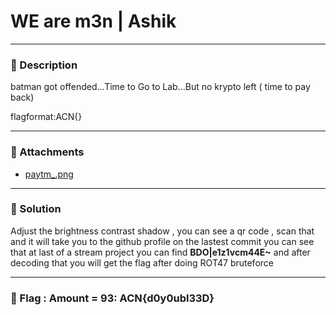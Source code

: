 # WE are m3n | Ashik

---

### 🧩 Description
batman got offended...Time to Go to Lab...But no krypto left ( time to pay back) 

flagformat:ACN{}

---

### 📎 Attachments
- [paytm_.png](attachments/paytm_.png)

---

### 🧠 Solution
Adjust the brightness contrast shadow , you can see a qr code , scan that and it will take you to the github profile on the lastest commit you can see that at last of a stream project you can find **BDO|e1z1vcm44E~** and after decoding that you will get the flag after doing ROT47 bruteforce 

---
### 🏁 Flag : Amount = 93: ACN{d0y0ubl33D}

